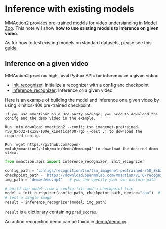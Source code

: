 # Inference with existing models

MMAction2 provides pre-trained models for video understanding in [Model Zoo](../modelzoo.md).
This note will show **how to use existing models to inference on given video**.

As for how to test existing models on standard datasets, please see this [guide](./train_test.md#test)

## Inference on a given video

MMAction2 provides high-level Python APIs for inference on a given video:

- [init_recognizer](mmaction.apis.init_recognizer): Initialize a recognizer with a config and checkpoint
- [inference_recognizer](mmaction.apis.inference_recognizer): Inference on a given video

Here is an example of building the model and inference on a given video by using Kinitics-400 pre-trained checkpoint.

```{note}
If you use mmaction2 as a 3rd-party package, you need to download the conifg and the demo video in the example.

Run 'mim download mmaction2 --config tsn_imagenet-pretrained-r50_8xb32-1x1x8-100e_kinetics400-rgb --dest .' to download the required config.

Run 'wget https://github.com/open-mmlab/mmaction2/blob/main/demo/demo.mp4' to download the desired demo video.
```

```python
from mmaction.apis import inference_recognizer, init_recognizer

config_path = 'configs/recognition/tsn/tsn_imagenet-pretrained-r50_8xb32-1x1x8-100e_kinetics400-rgb.py'
checkpoint_path = 'https://download.openmmlab.com/mmaction/v1.0/recognition/tsn/tsn_imagenet-pretrained-r50_8xb32-1x1x8-100e_kinetics400-rgb/tsn_imagenet-pretrained-r50_8xb32-1x1x8-100e_kinetics400-rgb_20220906-2692d16c.pth' # can be a local path
img_path = 'demo/demo.mp4'   # you can specify your own picture path

# build the model from a config file and a checkpoint file
model = init_recognizer(config_path, checkpoint_path, device="cpu")  # device can be 'cuda:0'
# test a single image
result = inference_recognizer(model, img_path)
```

`result` is a dictionary containing `pred_scores`.

An action recognition demo can be found in [demo/demo.py](https://github.com/open-mmlab/mmaction2/blob/main/demo/demo.py).
